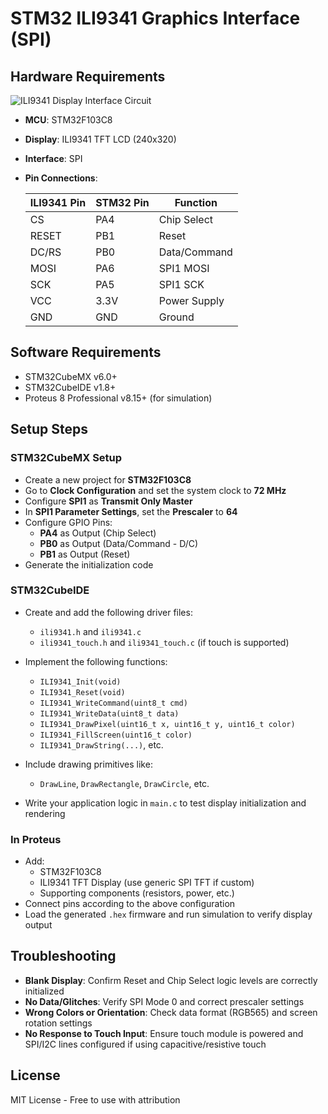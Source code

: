 # STM32 ILI9341 Graphics Interface (SPI)

## Hardware Requirements

![ILI9341 Display Interface Circuit](circuit_ili9341.png)

- **MCU**: STM32F103C8
- **Display**: ILI9341 TFT LCD (240x320)
- **Interface**: SPI
- **Pin Connections**:

  | ILI9341 Pin | STM32 Pin | Function         |
  |-------------|-----------|------------------|
  | CS          | PA4       | Chip Select      |
  | RESET       | PB1       | Reset            |
  | DC/RS       | PB0       | Data/Command     |
  | MOSI        | PA6       | SPI1 MOSI        |
  | SCK         | PA5       | SPI1 SCK         |
  | VCC         | 3.3V      | Power Supply     |
  | GND         | GND       | Ground           |

## Software Requirements

- STM32CubeMX v6.0+
- STM32CubeIDE v1.8+
- Proteus 8 Professional v8.15+ (for simulation)

## Setup Steps

### STM32CubeMX Setup

- Create a new project for **STM32F103C8**
- Go to **Clock Configuration** and set the system clock to **72 MHz**
- Configure **SPI1** as **Transmit Only Master**
- In **SPI1 Parameter Settings**, set the **Prescaler** to **64**
- Configure GPIO Pins:
  - **PA4** as Output (Chip Select)
  - **PB0** as Output (Data/Command - D/C)
  - **PB1** as Output (Reset)
- Generate the initialization code

### STM32CubeIDE

- Create and add the following driver files:
  - `ili9341.h` and `ili9341.c`
  - `ili9341_touch.h` and `ili9341_touch.c` (if touch is supported)
- Implement the following functions:
  - `ILI9341_Init(void)`
  - `ILI9341_Reset(void)`
  - `ILI9341_WriteCommand(uint8_t cmd)`
  - `ILI9341_WriteData(uint8_t data)`
  - `ILI9341_DrawPixel(uint16_t x, uint16_t y, uint16_t color)`
  - `ILI9341_FillScreen(uint16_t color)`
  - `ILI9341_DrawString(...)`, etc.

- Include drawing primitives like:
  - `DrawLine`, `DrawRectangle`, `DrawCircle`, etc.

- Write your application logic in `main.c` to test display initialization and rendering

### In Proteus

- Add:
  - STM32F103C8
  - ILI9341 TFT Display (use generic SPI TFT if custom)
  - Supporting components (resistors, power, etc.)
- Connect pins according to the above configuration
- Load the generated `.hex` firmware and run simulation to verify display output

## Troubleshooting

- **Blank Display**: Confirm Reset and Chip Select logic levels are correctly initialized
- **No Data/Glitches**: Verify SPI Mode 0 and correct prescaler settings
- **Wrong Colors or Orientation**: Check data format (RGB565) and screen rotation settings
- **No Response to Touch Input**: Ensure touch module is powered and SPI/I2C lines configured if using capacitive/resistive touch

## License

MIT License - Free to use with attribution
